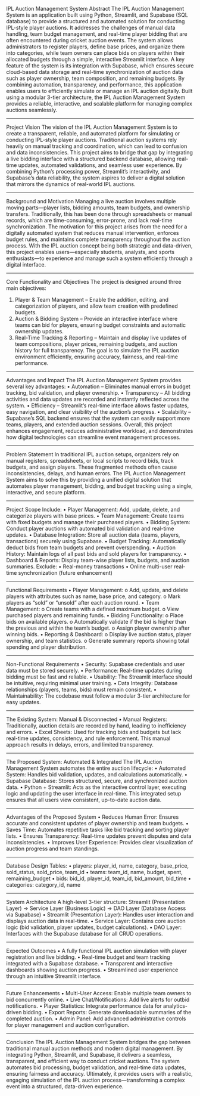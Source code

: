 
IPL Auction Management System
Abstract
The IPL Auction Management System is an application built using Python, Streamlit, and Supabase (SQL database) to provide a structured and automated solution for conducting IPL-style player auctions. It addresses the challenges of manual data handling, team budget management, and real-time player bidding that are often encountered during cricket auction events. The system allows administrators to register players, define base prices, and organize them into categories, while team owners can place bids on players within their allocated budgets through a simple, interactive Streamlit interface.
A key feature of the system is its integration with Supabase, which ensures secure cloud-based data storage and real-time synchronization of auction data such as player ownership, team composition, and remaining budgets. By combining automation, transparency, and performance, this application enables users to efficiently simulate or manage an IPL auction digitally. Built using a modular 3-tier architecture, the IPL Auction Management System provides a reliable, interactive, and scalable platform for managing complex auctions seamlessly.


________________________________________
Project Vision
The vision of the IPL Auction Management System is to create a transparent, reliable, and automated platform for simulating or conducting IPL-style player auctions. Traditional auction systems rely heavily on manual tracking and coordination, which can lead to confusion and data inconsistencies. This project aims to bridge that gap by integrating a live bidding interface with a structured backend database, allowing real-time updates, automated validations, and seamless user experience.
By combining Python’s processing power, Streamlit’s interactivity, and Supabase’s data reliability, the system aspires to deliver a digital solution that mirrors the dynamics of real-world IPL auctions.



________________________________________
Background and Motivation
Managing a live auction involves multiple moving parts—player lists, bidding amounts, team budgets, and ownership transfers. Traditionally, this has been done through spreadsheets or manual records, which are time-consuming, error-prone, and lack real-time synchronization.
The motivation for this project arises from the need for a digitally automated system that reduces manual intervention, enforces budget rules, and maintains complete transparency throughout the auction process. With the IPL auction concept being both strategic and data-driven, this project enables users—especially students, analysts, and sports enthusiasts—to experience and manage such a system efficiently through a digital interface.
________________________________________
Core Functionality and Objectives
The project is designed around three main objectives:
1.	Player & Team Management – Enable the addition, editing, and categorization of players, and allow team creation with predefined budgets.
2.	Auction & Bidding System – Provide an interactive interface where teams can bid for players, ensuring budget constraints and automatic ownership updates.
3.	Real-Time Tracking & Reporting – Maintain and display live updates of team compositions, player prices, remaining budgets, and auction history for full transparency.
The goal is to simulate the IPL auction environment efficiently, ensuring accuracy, fairness, and real-time performance.
________________________________________
Advantages and Impact
The IPL Auction Management System provides several key advantages:
•	Automation – Eliminates manual errors in budget tracking, bid validation, and player ownership.
•	Transparency – All bidding activities and data updates are recorded and instantly reflected across the system.
•	Efficiency – Streamlit’s real-time interface allows faster updates, easy navigation, and clear visibility of the auction’s progress.
•	Scalability – Supabase’s SQL backend ensures that the system can easily support more teams, players, and extended auction sessions.
Overall, this project enhances engagement, reduces administrative workload, and demonstrates how digital technologies can streamline event management processes.

________________________________________
Problem Statement
In traditional IPL auction setups, organizers rely on manual registers, spreadsheets, or local scripts to record bids, track budgets, and assign players. These fragmented methods often cause inconsistencies, delays, and human errors.
The IPL Auction Management System aims to solve this by providing a unified digital solution that automates player management, bidding, and budget tracking using a single, interactive, and secure platform.


________________________________________
Project Scope
Include:
•	Player Management: Add, update, delete, and categorize players with base prices.
•	Team Management: Create teams with fixed budgets and manage their purchased players.
•	Bidding System: Conduct player auctions with automated bid validation and real-time updates.
•	Database Integration: Store all auction data (teams, players, transactions) securely using Supabase.
•	Budget Tracking: Automatically deduct bids from team budgets and prevent overspending.
•	Auction History: Maintain logs of all past bids and sold players for transparency.
•	Dashboard & Reports: Display team-wise player lists, budgets, and auction summaries.
Exclude:
•	Real-money transactions
•	Online multi-user real-time synchronization (future enhancement)


________________________________________
Functional Requirements
•	Player Management:
o	Add, update, and delete players with attributes such as name, base price, and category.
o	Mark players as “sold” or “unsold” after each auction round.
•	Team Management:
o	Create teams with a defined maximum budget.
o	View purchased players and remaining funds.
•	Bidding Functionality:
o	Place bids on available players.
o	Automatically validate if the bid is higher than the previous and within the team’s budget.
o	Assign player ownership after winning bids.
•	Reporting & Dashboard:
o	Display live auction status, player ownership, and team statistics.
o	Generate summary reports showing total spending and player distribution.
________________________________________
Non-Functional Requirements
•	Security: Supabase credentials and user data must be stored securely.
•	Performance: Real-time updates during bidding must be fast and reliable.
•	Usability: The Streamlit interface should be intuitive, requiring minimal user training.
•	Data Integrity: Database relationships (players, teams, bids) must remain consistent.
•	Maintainability: The codebase must follow a modular 3-tier architecture for easy updates.


________________________________________
The Existing System: Manual & Disconnected
•	Manual Registers: Traditionally, auction details are recorded by hand, leading to inefficiency and errors.
•	Excel Sheets: Used for tracking bids and budgets but lack real-time updates, consistency, and rule enforcement.
This manual approach results in delays, errors, and limited transparency.

________________________________________
The Proposed System: Automated & Integrated
The IPL Auction Management System automates the entire auction lifecycle:
•	Automated System: Handles bid validation, updates, and calculations automatically.
•	Supabase Database: Stores structured, secure, and synchronized auction data.
•	Python + Streamlit: Acts as the interactive control layer, executing logic and updating the user interface in real-time.
This integrated setup ensures that all users view consistent, up-to-date auction data.

________________________________________
Advantages of the Proposed System
•	Reduces Human Error: Ensures accurate and consistent updates of player ownership and team budgets.
•	Saves Time: Automates repetitive tasks like bid tracking and sorting player lists.
•	Ensures Transparency: Real-time updates prevent disputes and data inconsistencies.
•	Improves User Experience: Provides clear visualization of auction progress and team standings.




________________________________________
Database Design
Tables:
•	players: player_id, name, category, base_price, sold_status, sold_price, team_id
•	teams: team_id, name, budget, spent, remaining_budget
•	bids: bid_id, player_id, team_id, bid_amount, bid_time
•	categories: category_id, name



________________________________________
System Architecture
A high-level 3-tier structure:
Streamlit (Presentation Layer) → Service Layer (Business Logic) → DAO Layer (Database Access via Supabase)
•	Streamlit (Presentation Layer): Handles user interaction and displays auction data in real-time.
•	Service Layer: Contains core auction logic (bid validation, player updates, budget calculations).
•	DAO Layer: Interfaces with the Supabase database for all CRUD operations.

________________________________________
Expected Outcomes
•	A fully functional IPL auction simulation with player registration and live bidding.
•	Real-time budget and team tracking integrated with a Supabase database.
•	Transparent and interactive dashboards showing auction progress.
•	Streamlined user experience through an intuitive Streamlit interface.
________________________________________
Future Enhancements
•	Multi-User Access: Enable multiple team owners to bid concurrently online.
•	Live Chat/Notifications: Add live alerts for outbid notifications.
•	Player Statistics: Integrate performance data for analytics-driven bidding.
•	Export Reports: Generate downloadable summaries of the completed auction.
•	Admin Panel: Add advanced administrative controls for player management and auction configuration.




________________________________________
Conclusion
The IPL Auction Management System bridges the gap between traditional manual auction methods and modern digital management. By integrating Python, Streamlit, and Supabase, it delivers a seamless, transparent, and efficient way to conduct cricket auctions.
The system automates bid processing, budget validation, and real-time data updates, ensuring fairness and accuracy. Ultimately, it provides users with a realistic, engaging simulation of the IPL auction process—transforming a complex event into a structured, data-driven experience.

